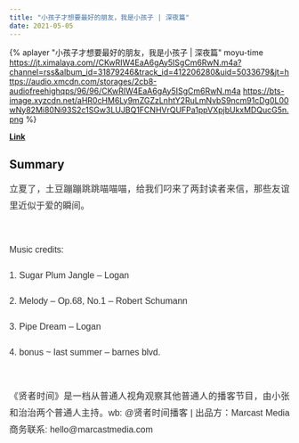 ```yaml
---
title: "小孩子才想要最好的朋友，我是小孩子 | 深夜篇"
date: 2021-05-05
---
```


{% aplayer "小孩子才想要最好的朋友，我是小孩子 | 深夜篇" moyu-time  https://jt.ximalaya.com//CKwRIW4EaA6gAy5ISgCm6RwN.m4a?channel=rss&album_id=31879246&track_id=412206280&uid=5033679&jt=https://audio.xmcdn.com/storages/2cb8-audiofreehighqps/96/96/CKwRIW4EaA6gAy5ISgCm6RwN.m4a https://bts-image.xyzcdn.net/aHR0cHM6Ly9mZGZzLnhtY2RuLmNvbS9ncm91cDg0L00wNy82Mi80Ni93S2c1SGw3LUJBQ1FCNHVrQUFPa1ppVXpjbUkxMDQucG5n.png %}

**[Link](https://www.xiaoyuzhoufm.com/episode/60925053c2260f657089d139)**

## Summary
<p style="color: #333333; font-weight: normal; font-size: 16px; line-height: 30px; font-family: Helvetica,Arial,sans-serif; text-align: justify;">立夏了，土豆蹦蹦跳跳喵喵喵，给我们叼来了两封读者来信，那些友谊里近似于爱的瞬间。</p><span><br /></span><p style="color: #333333; font-weight: normal; font-size: 16px; line-height: 30px; font-family: Helvetica,Arial,sans-serif; text-align: justify;">Music credits:</p><p style="color: #333333; font-weight: normal; font-size: 16px; line-height: 30px; font-family: Helvetica,Arial,sans-serif; text-align: justify;">1. Sugar Plum Jangle – Logan</p><p style="color: #333333; font-weight: normal; font-size: 16px; line-height: 30px; font-family: Helvetica,Arial,sans-serif; text-align: justify;">2. Melody – Op.68, No.1 – Robert Schumann</p><p style="color: #333333; font-weight: normal; font-size: 16px; line-height: 30px; font-family: Helvetica,Arial,sans-serif; text-align: justify;">3. Pipe Dream – Logan</p><p style="color: #333333; font-weight: normal; font-size: 16px; line-height: 30px; font-family: Helvetica,Arial,sans-serif; text-align: justify;">4. bonus ~ last summer – barnes blvd.</p><span><br /></span><p style="color: #333333; font-weight: normal; font-size: 16px; line-height: 30px; font-family: Helvetica,Arial,sans-serif; text-align: justify;">《贤者时间》是一档从普通人视角观察其他普通人的播客节目，由小张和治治两个普通人主持。wb: @贤者时间播客 | 出品方：Marcast Media 商务联系: hello@marcastmedia.com</p>
    